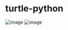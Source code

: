 # turtle-python
![image](https://user-images.githubusercontent.com/100674026/183879477-71c00ad7-dca0-4819-bdf0-5b3fc3957faf.png)
![image](https://user-images.githubusercontent.com/100674026/183879554-52478976-7a46-4216-8e8a-6b0c6ddcc84e.png)
